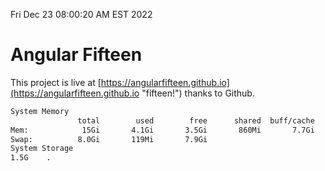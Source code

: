 Fri Dec 23 08:00:20 AM EST 2022

# Angular Fifteen


This project is live at [https://angularfifteen.github.io](https://angularfifteen.github.io "fifteen!") thanks to Github.

```bash
System Memory
               total        used        free      shared  buff/cache   available
Mem:            15Gi       4.1Gi       3.5Gi       860Mi       7.7Gi       9.8Gi
Swap:          8.0Gi       119Mi       7.9Gi
System Storage
1.5G	.
